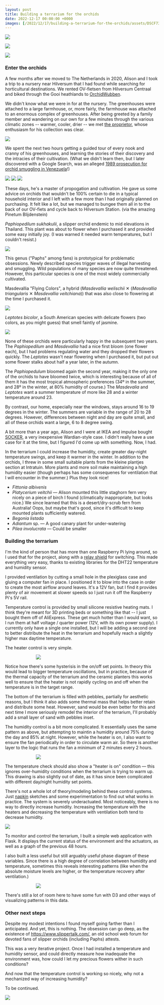 ```yaml
---
layout: post
title: Building a terrarium for the orchids
date: 2022-12-17 00:00:00 +0000
images: [/2022/12/17/building-a-terrarium-for-the-orchids/assets/DSCF7357.jpg]
---
```


![](assets/IMG_1840.jpg)

![](assets/DSCF7357.jpg)

![](assets/DSCF7346.jpg)

### Enter the orchids

A few months after we moved to The Netherlands in 2020, Alison and I took a trip to a nursery near Hilversum that I had found while searching for horticultural destinations. We rented OV-fietsen from Hilversum Centraal and biked through the Gooi heathlands to [OrchidWubben](https://orchidwubben.com/).

We didn't know what we were in for at the nursery. The greenhouses were attached to a large farmhouse, or, more fairly, the farmhouse was attached to an enormous complex of greenhouses. After being greeted by a family member and wandering on our own for a few minutes through the various climatic zones -- warmer, cooler, drier -- we met [the proprietor](https://www.deondernemer.nl/actueel/topkweker-koos-wubben-84-stopt-pas-als-hij-102-jaar-oud-is~279426?referrer=https%3A%2F%2Fwww.google.com%2F), whose enthusiasm for his collection was clear.

![](assets/wubben.jpg)

We spent the next two hours getting a guided tour of every nook and cranny of his greenhouses, and learning the stories of their discovery and the intracies of their cultivation. (What we didn't learn then, but I later discovered with a Google Search, was an alleged [1989 prosecution for orchid smuggling in Venezuela](http://www.orchideerotterdam.nl/content/aanb/kwek/abwubben_uk.shtml)!)

![](assets/DSCF2397.jpg)
![](assets/DSCF2410.jpg)
![](assets/DSCF2373.jpg)

These days, he's a master of propogation and cultivation. He gave us some advice on orchids that wouldn't be 100% certain to die in a typical household interior and I left with a few more than I had originally planned on purchasing. It felt like a lot, but we managed to bungee them all in to the back of our OV-fiets and cycle back to Hilversum Station. (via the amazing Pinetum Blijdenstein)

*Paphiopedilum sukhakulii*, a slipper orchid endemic to mid elevations in Thailand. This plant was about to flower when I purchased it and provided some easy initially joy. (I was warned it needed warm temperatures, but I couldn't resist.)

![](assets/DSCF2651.jpg)

This genus ("Paphs" among fans) is prototypical for problematic obsessions. Newly described species trigger waves of illegal harvesting and smuggling. Wild populations of many species are now quite threatened. However, this particular species is one of the most widely commercially cultivated.

Masdevallia "Flying Colors", a hybrid (*Masdevallia welischii* ✕ (*Masdevallia triangularis* ✕ *Masdevallia veitchiana*)) that was also close to flowering at the time I purchased it.

![](assets/DSCF2908.jpg)

*Leptotes bicolor*, a South American species with delicate flowers (two colors, as you might guess) that smell faintly of jasmine.

![](assets/DSCF2708.jpg)

None of these orchids were particularly happy in the subsequent two years. The *Paphiopedilum* and *Masdevallia* had a nice first bloom (one flower each), but I had problems regulating water and they dropped their flowers quickly. The *Leptotes* wasn't near flowering when I purchased it, but put out some flower stalks about half a year later, in the autumn.

The *Paphiopedulum* bloomed again the second year, making it the only one of the orchids to have bloomed twice, which is interesting because of all of them it has the most tropical atmospheric preferences (34º in the summer, and 28º in the winter, at 80% humidity of course.) The *Masdevalia* and *Leptotes* want a summer temperature of more like 28 and a winter temperature around 23.

By contrast, our home, especially near the windows, stays around 16 to 19 degrees in the winter. The summers are variable in the range of 20 to 28 degrees. However, differences between night and day are quite small, and all of these orchids want a large, 6 to 8 degree swing.

A bit more than a year ago, Alison and I were at IKEA and impulse bought [SOCKER](https://www.ikea.com/nl/en/p/socker-greenhouse-white-70186603/), a very inexpensive Wardian-style case. I didn't really have a use case for it at the time, but I figured I'd come up with something. Now, I had.

In the terrarium I could increase the humidity, create greater day-night temperature swings, and keep it warmer in the winter.
In addition to the orchids, I threw in some small suitable plants from the kleine plantjes section at Intratuin. More plants and more soil make maintaining a high humidity easier (though perhaps has some consequenes for ventilation that I will encounter in the summer.) Plus they look nice! 
- *Fittonia albivenis*
- *Platycerium veitchii* — Alison mounted this little staghorn fern very nicely on a piece of birch I found (climatically inappropriate, but looks nice.) We since learned that this is a desert/dry-scrub fern from Australia! Oops, but maybe that's good, since it's difficult to keep mounted plants sufficiently watered.
- *Begonia listada*
- *Adiantum* sp. — A good canary plant for under-watering
- *Pilea involucrata* — Could be smaller

### Building the terrarium

I'm the kind of person that has more than one Raspberry Pi lying around, so I used that for the project, along with a [relay shield](https://elektronicavoorjou.nl/product/raspberry-pi-relais-board/) for switching. This made everything very easy, thanks to existing libraries for the DHT22 temperature and humidity sensor.

I provided ventilation by cutting a small hole in the plexiglass case and gluing a computer fan in place. I positioned it to blow into the case in order to create the most airflow around leaves. It's a 12V fan, but I find it provides plenty of air movement at slower speeds so I just run it off the Raspberry Pi's 5V rail.

Temperature control is provided by small silicone resistive heating mats. I think they're meant for 3D printing beds or something like that -- I just bought them off of AliExpress. These get much hotter than I would want, so I run them at half voltage / quarter power (12V, with its own power supply). I currently only have a single one installed, but I will be adding a second one to better distribute the heat in the terrarium and hopefully reach a slightly higher max daytime temperature.

The heater control is very simple.

<div style="width: 60%; margin-left: auto; margin-right: auto;">

![](assets/heater.png)
</div>

Notice how there's some hysterisis in the on/off set points. In theory this would lead to bigger temperature oscillations, but in practice, because of the thermal capacity of the terrarium and the ceramic planters this works well to ensure that the heater is not rapidly cycling on and off when the temperature is in the target range.

The bottom of the terrarium is filled with pebbles, partially for aesthetic reasons, but I think it also adds some thermal mass that helps better retain and distribute some heat. However, sand would be even better for this and next time I more seriously remodel the interior of the terrarium, I'll probably add a small layer of sand with pebbles inset.

The humidity control is a bit more complicated. It essentially uses the same pattern as above, but attempting to maintin a humidity around 75% during the day and 85% at night. However, while the heater is on, I also want to ensure the fan periodically in order to circulate warm air. So there is another layer to the logic that runs the fan a minimum of 2 minutes every 2 hours.

<div style="width: 60%; margin-left: auto; margin-right: auto;">

![](assets/humidity.png)
</div>

The temperature check should also show a "heater is on" condition — this ignores over-humidity conditions when the terrarium is trying to warm up. This drawing is also slightly out of date, as it has since been complicated with different day/night humidity set points.

There's not a whole lot of theory/modeling behind these control systems. Just [napkin](https://remarkable.com) sketches and some experimentation to find out what works in practice. The system is severely underactuated. Most noticeably, there is no way to directly increase humidity. Increasing the temperature with the heaters and decreasing the temperature with ventilation both tend to decrease humidity.

![](assets/interface.png)

To monitor and control the terrarium, I built a simple web application with Flask. It displays the current status of the environment and the actuators, as well as a graph of the previous 48 hours.

I also built a less useful but still arguably useful phase diagram of these variables. Since there is a high degree of correlation between humidity and temperature, sometimes this reveals interesting patterns (like when the absolute moisture levels are higher, or the temperature recovery after ventilation.)

<div style="width: 60%; margin-left: auto; margin-right: auto;">

![](assets/phase.png)
</div>

There's still a lot of room here to have some fun with D3 and other ways of visualizing patterns in this data.

### Other next steps 

Despite my modest intentions I found myself going farther than I anticipated. And yet, this is nothing. The obsession can go deep, as the existence of https://www.slippertalk.com/, an old school web forum for devoted fans of slipper orchids (including Paphs) attests.

This was a very iterative project. Once I had installed a temperature and humidity sensor, and could directly measure how inadequate the environment was, how could I let my precious flowers wither in such conditions?

And now that the temperature control is working so nicely, why not a mechanized way of increasing humidity?

To be continued.

![](assets/DSCF7343.jpg)
